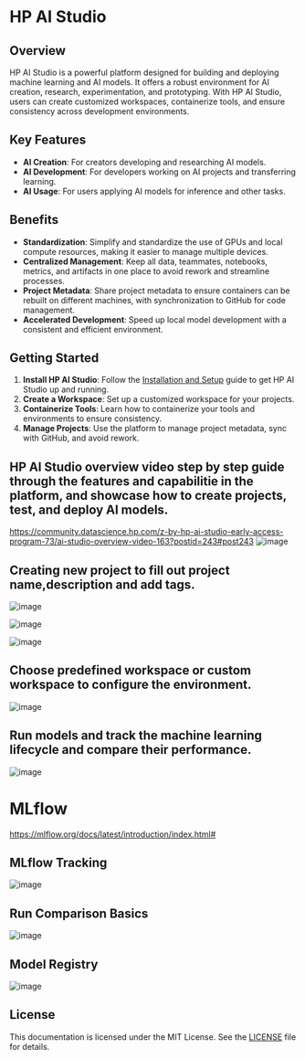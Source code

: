 
# HP AI Studio

## Overview

HP AI Studio is a powerful platform designed for building and deploying machine learning and AI models. It offers a robust environment for AI creation, research, experimentation, and prototyping. With HP AI Studio, users can create customized workspaces, containerize tools, and ensure consistency across development environments.

## Key Features

- **AI Creation**: For creators developing and researching AI models.
- **AI Development**: For developers working on AI projects and transferring learning.
- **AI Usage**: For users applying AI models for inference and other tasks.

## Benefits

- **Standardization**: Simplify and standardize the use of GPUs and local compute resources, making it easier to manage multiple devices.
- **Centralized Management**: Keep all data, teammates, notebooks, metrics, and artifacts in one place to avoid rework and streamline processes.
- **Project Metadata**: Share project metadata to ensure containers can be rebuilt on different machines, with synchronization to GitHub for code management.
- **Accelerated Development**: Speed up local model development with a consistent and efficient environment.

## Getting Started

1. **Install HP AI Studio**: Follow the [Installation and Setup](installation.md) guide to get HP AI Studio up and running.
2. **Create a Workspace**: Set up a customized workspace for your projects.
3. **Containerize Tools**: Learn how to containerize your tools and environments to ensure consistency.
4. **Manage Projects**: Use the platform to manage project metadata, sync with GitHub, and avoid rework.

## HP AI Studio overview video step by step guide through the features and capabilitie in the platform, and showcase how to create projects, test, and deploy AI models.
https://community.datascience.hp.com/z-by-hp-ai-studio-early-access-program-73/ai-studio-overview-video-163?postid=243#post243
![image](https://github.com/user-attachments/assets/d626d584-66d4-46ea-b28b-bf3d1cb87671)



## Creating new project to fill out project name,description and add tags.
![image](https://github.com/user-attachments/assets/3aa28dca-19fc-4350-aa78-02b9e805f03f)

![image](https://github.com/user-attachments/assets/97df26cd-8a10-4df7-a4a7-d63277bd6aee)

![image](https://github.com/user-attachments/assets/c8c24ab6-b5b6-44cd-be79-a6839121dd56)

## Choose predefined workspace or custom workspace to configure the environment.
![image](https://github.com/user-attachments/assets/168150b3-4f00-46a3-89c3-469b5ed00a28)

## Run models and track the machine learning lifecycle and compare their performance.
![image](https://github.com/user-attachments/assets/19653f53-5375-48a5-8466-71a5eee4fe75)

# MLflow 
https://mlflow.org/docs/latest/introduction/index.html#

## MLflow Tracking
![image](https://github.com/user-attachments/assets/1a156c80-986e-4956-8bf5-9be71ab1cee0)

## Run Comparison Basics
![image](https://github.com/user-attachments/assets/3f679c5f-b1aa-4854-8f1d-8599fa53df12)

## Model Registry
![image](https://github.com/user-attachments/assets/90613789-a5bc-4c95-a8d0-c57c5aa9bc7c)


## License

This documentation is licensed under the MIT License. See the [LICENSE](LICENSE) file for details.

